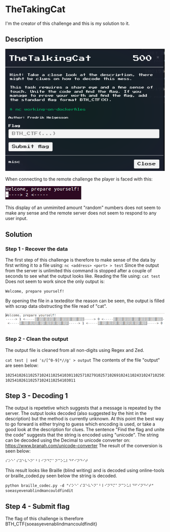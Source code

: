 # TheTakingCat
I'm the creator of this challenge and this is my solution to it.

## Description
![alt text](TheTalkingCat.png "Description")

When connecting to the remote challenge the player is faced with this:

![alt text](TalkingCat_challenge.png "Challenge")

This display of an unmimited amount "random" numbers does not seem to make any sense and the remote server does not seem to respond to any user input.

## Solution
### Step 1 - Recover the data
The first step of this challenge is therefore to make sense of the data by first writing it to a file using:
`nc <address> <port> > test`
Since the output from the server is unlimited this command is stopped after a couple of seconds to see what the output looks like. Reading the file using:
`cat test`
Does not seem to work since the only output is:
```
Welcome, prepare yourself!
```

By opening the file in a texteditor the reason can be seen, the output is filled with scrap data obstructing the file read of "cat".

![alt text](TheTalkingCat_readfile.png "Description")

### Step 2 - Clean the output
The output file is cleaned from all non-digits using Regex and Zed.

`cat test | sed 's/[^0-9]*//g' > output`
The contents of the file "output" are seen below:

```
102541026110257102411025410301102571027910257102691024110243102471025010269102651025310241102691024910261102771024710265102511025010269102651025010270
1025410261102571024110254103011
```

## Step 3 - Decoding 1
The output is repetetive which suggests that a message is repeated by the server. The output looks decoded (also suggested by the hint in the description) but the method is currently unknown.
At this point the best way to go forward is either trying to guess which encoding is used, or take a good look at the description for clues.
The sentence "Find the flag and unite the code" suggests that the string is encoded using "unicode". The string can be decoded using the Decimal to unicode converter on:
https://www.branah.com/unicode-converter
The result of the conversion is seen below:
```
⠎⠕⠑⠁⠎⠽⠑⠧⠑⠝⠁⠃⠇⠊⠝⠙⠍⠁⠝⠉⠕⠥⠇⠙⠋⠊⠝⠙⠊⠞
```
This result looks like Braille (blind writing) and is decoded using online-tools or braille_coded.py seen below the string is decoded.
```
python braille_codec.py -d "⠎⠕⠑⠁⠎⠽⠑⠧⠑⠝⠁⠃⠇⠊⠝⠙⠍⠁⠝⠉⠕⠥⠇⠙⠋⠊⠝⠙⠊⠞"
soeasyevenablindmancouldfindit 
```

## Step 4 - Submit flag
The flag of this challenge is therefore
BTH_CTF{soeasyevenablindmancouldfindit}
